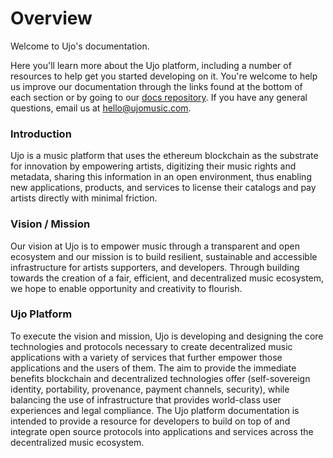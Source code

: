 # Overview

Welcome to Ujo's documentation.

Here you'll learn more about the Ujo platform, including a number of resources to help get you started developing on it. You're welcome to help us improve our documentation through the links found at the bottom of each section or by going to our [docs repository](https://github.com/ujoteam/docs). If you have any general questions, email us at [hello@ujomusic.com](mailto:hello@ujomusic.com).

### Introduction

Ujo is a music platform that uses the ethereum blockchain as the substrate for innovation by empowering artists, digitizing their music rights and metadata, sharing this information in an open environment, thus enabling new applications, products, and services to license their catalogs and pay artists directly with minimal friction.

### Vision / Mission

Our vision at Ujo is to empower music through a transparent and open ecosystem and our mission is to build resilient, sustainable and accessible infrastructure for artists supporters, and developers. Through building towards the creation of a fair, efficient, and decentralized music ecosystem, we hope to enable opportunity and creativity to flourish.

### Ujo Platform

To execute the vision and mission, Ujo is developing and designing the core technologies and protocols necessary to create decentralized music applications with a variety of services that further empower those applications and the users of them. The aim to provide the immediate benefits blockchain and decentralized technologies offer (self-sovereign identity, portability, provenance, payment channels, security), while balancing the use of infrastructure that provides world-class user experiences and legal compliance. The Ujo platform documentation is intended to provide a resource for developers to build on top of and integrate open source protocols into applications and services across the decentralized music ecosystem.
